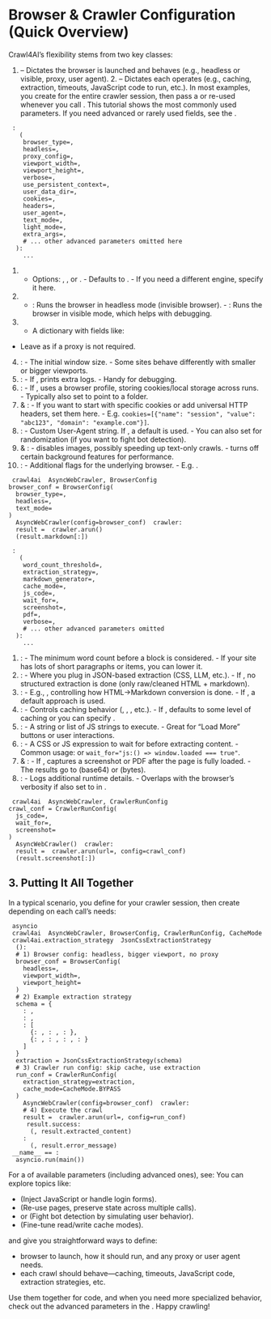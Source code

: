 # Browser & Crawler Configuration (Quick Overview)
Crawl4AI’s flexibility stems from two key classes:
1. – Dictates the browser is launched and behaves (e.g., headless or visible, proxy, user agent). 2. – Dictates each operates (e.g., caching, extraction, timeouts, JavaScript code to run, etc.).
In most examples, you create for the entire crawler session, then pass a or re-used whenever you call . This tutorial shows the most commonly used parameters. If you need advanced or rarely used fields, see the .
```
 :
   (
    browser_type=,
    headless=,
    proxy_config=,
    viewport_width=,
    viewport_height=,
    verbose=,
    use_persistent_context=,
    user_data_dir=,
    cookies=,
    headers=,
    user_agent=,
    text_mode=,
    light_mode=,
    extra_args=,
    # ... other advanced parameters omitted here
  ):
    ...

```

1. - Options: , , or . - Defaults to . - If you need a different engine, specify it here.
2. - : Runs the browser in headless mode (invisible browser). - : Runs the browser in visible mode, which helps with debugging.
3. - A dictionary with fields like: 
- Leave as if a proxy is not required. 
4. : - The initial window size. - Some sites behave differently with smaller or bigger viewports.
5. : - If , prints extra logs. - Handy for debugging.
6. : - If , uses a browser profile, storing cookies/local storage across runs. - Typically also set to point to a folder.
7. & : - If you want to start with specific cookies or add universal HTTP headers, set them here. - E.g. `cookies=[{"name": "session", "value": "abc123", "domain": "example.com"}]`.
8. : - Custom User-Agent string. If , a default is used. - You can also set for randomization (if you want to fight bot detection).
9. & : - disables images, possibly speeding up text-only crawls. - turns off certain background features for performance. 
10. : - Additional flags for the underlying browser. - E.g. .
```
 crawl4ai  AsyncWebCrawler, BrowserConfig
browser_conf = BrowserConfig(
  browser_type=,
  headless=,
  text_mode=
)
  AsyncWebCrawler(config=browser_conf)  crawler:
  result =  crawler.arun()
  (result.markdown[:])

```

```
 :
   (
    word_count_threshold=,
    extraction_strategy=,
    markdown_generator=,
    cache_mode=,
    js_code=,
    wait_for=,
    screenshot=,
    pdf=,
    verbose=,
    # ... other advanced parameters omitted
  ):
    ...

```

1. : - The minimum word count before a block is considered. - If your site has lots of short paragraphs or items, you can lower it.
2. : - Where you plug in JSON-based extraction (CSS, LLM, etc.). - If , no structured extraction is done (only raw/cleaned HTML + markdown).
3. : - E.g., , controlling how HTML→Markdown conversion is done. - If , a default approach is used.
4. : - Controls caching behavior (, , , etc.). - If , defaults to some level of caching or you can specify .
5. : - A string or list of JS strings to execute. - Great for “Load More” buttons or user interactions. 
6. : - A CSS or JS expression to wait for before extracting content. - Common usage: or `wait_for="js:() => window.loaded === true"`.
7. & : - If , captures a screenshot or PDF after the page is fully loaded. - The results go to (base64) or (bytes).
8. : - Logs additional runtime details. - Overlaps with the browser’s verbosity if also set to in .
```
 crawl4ai  AsyncWebCrawler, CrawlerRunConfig
crawl_conf = CrawlerRunConfig(
  js_code=,
  wait_for=,
  screenshot=
)
  AsyncWebCrawler()  crawler:
  result =  crawler.arun(url=, config=crawl_conf)
  (result.screenshot[:]) 

```

## 3. Putting It All Together
In a typical scenario, you define for your crawler session, then create depending on each call’s needs:
```
 asyncio
 crawl4ai  AsyncWebCrawler, BrowserConfig, CrawlerRunConfig, CacheMode
 crawl4ai.extraction_strategy  JsonCssExtractionStrategy
  ():
  # 1) Browser config: headless, bigger viewport, no proxy
  browser_conf = BrowserConfig(
    headless=,
    viewport_width=,
    viewport_height=
  )
  # 2) Example extraction strategy
  schema = {
    : ,
    : ,
    : [
      {: , : , : },
      {: , : , : , : }
    ]
  }
  extraction = JsonCssExtractionStrategy(schema)
  # 3) Crawler run config: skip cache, use extraction
  run_conf = CrawlerRunConfig(
    extraction_strategy=extraction,
    cache_mode=CacheMode.BYPASS
  )
    AsyncWebCrawler(config=browser_conf)  crawler:
    # 4) Execute the crawl
    result =  crawler.arun(url=, config=run_conf)
     result.success:
      (, result.extracted_content)
    :
      (, result.error_message)
 __name__ == :
  asyncio.run(main())

```

For a of available parameters (including advanced ones), see:
You can explore topics like:
  * (Inject JavaScript or handle login forms). 
  * (Re-use pages, preserve state across multiple calls). 
  * or (Fight bot detection by simulating user behavior). 
  * (Fine-tune read/write cache modes). 


and give you straightforward ways to define:
  * browser to launch, how it should run, and any proxy or user agent needs. 
  * each crawl should behave—caching, timeouts, JavaScript code, extraction strategies, etc.


Use them together for code, and when you need more specialized behavior, check out the advanced parameters in the . Happy crawling!
